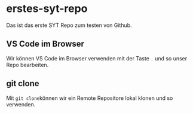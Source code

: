 # erstes-syt-repo
Das ist das erste SYT Repo zum testen von Github.

## VS Code im Browser

Wir können VS Code im Browser verwenden mit der Taste `.`
und so unser Repo bearbeiten.

## git clone

Mit `git clone`können wir ein Remote Repositore lokal klonen und so verwenden.

